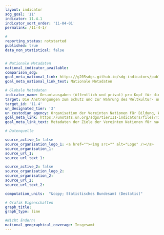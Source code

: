 ```yaml
---
layout: indicator
sdg_goal: '11'
indicator: 11.4.1
indicator_sort_order: '11-04-01'
permalink: /11-4-1/

#
reporting_status: notstarted
published: true
data_non_statistical: false


# Nationale Metadaten
national_indicator_available:
comparison_sdg:
goal_meta_national_link: https://g205sdgs.github.io/sdg-indicators/public/MetaDe/11.4.1.pdf
goal_meta_national_link_text: Nationale Metadaten

# Globale Metadaten
indicator_name: Gesamtausgaben (öffentlich und privat) pro Kopf für die Bewahrung, den Schutz und die Erhaltung des Kultur- und Naturerbes, nach Art des Erbes (Kultur, Natur, gemischt und durch das Welterbezentrum ernannt), Regierungsebene (national, regional und lokal/kommunal), Art der Ausgabe (Betriebsausgabe/Investition) und Art der privaten Finanzierung (Sachspenden, privater gemeinnütziger Sektor und Förderer)
target: Die Anstrengungen zum Schutz und zur Wahrung des Weltkultur- und -naturerbes verstärken
target_id: '11.4'
un_designated_tier: '3'
un_custodian_agency: Organisation der Vereinten Nationen für Bildung, Wissenschaft und Kultur (UNESCO)
goal_meta_link: https://unstats.un.org/sdgs/tierIII-indicators/files/Tier3-11-04-01.pdf
goal_meta_link_text: Metadaten der Ziele der Vereinten Nationen für nachhaltige Entwicklung

# Datenquelle

source_active_1: false
source_organisation_logo_1: <a href=""><img src="" alt="Logo" /></a>
source_organisation_1:
source_url_1:
source_url_text_1:

source_active_2: false
source_organisation_logo_2:
source_organisation_2:
source_url_2:
source_url_text_2:

computation_units:  "&copy; Statistisches Bundesamt (Destatis)"

# Grafik Eigenschaften
graph_title:
graph_type: line

#Nicht ändern!
national_geographical_coverage: Insgesamt
---
```

